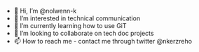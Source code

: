 - 👋 Hi, I’m @nolwenn-k
- 👀 I’m interested in technical communication 
- 🌱 I’m currently learning how to use GiT 
- 💞️ I’m looking to collaborate on tech doc projects
- 📫 How to reach me - contact me through twitter @nkerzreho 

<!---
nolwenn-k/nolwenn-k is a ✨ special ✨ repository because its `README.md` (this file) appears on your GitHub profile.
You can click the Preview link to take a look at your changes.
--->
